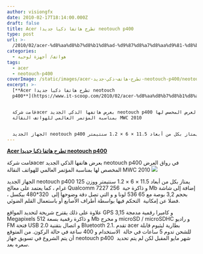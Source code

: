 ```yaml
---
author: visiongfx
date: 2010-02-17T18:14:00.000Z
draft: false
title: Acer تطرح هاتفا ذكيا جديدا neotouch p400
type: post
url: >-
  /2010/02/acer-%d8%aa%d8%b7%d8%b1%d8%ad-%d9%87%d8%a7%d8%aa%d9%81-%d8%b0%d9%83%d9%8a-%d8%ac%d8%af%d9%8a%d8%af-neotouch-p400/
categories:
  - هواتف/ أجهزة لوحية
tags:
  - acer
  - neotouch-p400
coverImage: /static/images/acer-تطرح-هاتف-ذكي-جديد-neotouch-p400/neotouch.jpg
excerpt: >-
  [**Acer تطرح هاتفا ذكيا جديدا neotouch
  p400**](https://www.it-scoop.com/2010/02/acer-%d8%aa%d8%b7%d8%b1%d8%ad-%d9%87%d8%a7%d8%aa%d9%81-%d8%b0%d9%83%d9%8a-%d8%ac%d8%af%d9%8a%d8%af-neotouch-p400/)


  قامت شركةacer بعرض هاتفها الذكي الجديد neotouch p400 في رواق العرض المخصص لها
  بمناسبة المؤتمر العالمي للهواتف النقالة MWC 2010 


  الجهاز الجديد neotouch p400 يمتاز بكل من أبعاد 11.5 × 6 × 1.2 سنتيمتر
---
```

[**Acer تطرح هاتفا ذكيا جديدا neotouch p400**](https://www.it-scoop.com/2010/02/acer-%d8%aa%d8%b7%d8%b1%d8%ad-%d9%87%d8%a7%d8%aa%d9%81-%d8%b0%d9%83%d9%8a-%d8%ac%d8%af%d9%8a%d8%af-neotouch-p400/)

قامت شركةacer بعرض هاتفها الذكي الجديد neotouch p400 في رواق العرض المخصص لها بمناسبة المؤتمر العالمي للهواتف النقالة MWC 2010 ![](/static/images/acer-تطرح-هاتف-ذكي-جديد-neotouch-p400/neotouch.jpg)

الجهاز الجديد neotouch p400 يمتاز بكل من أبعاد 11.5 × 6 × 1.2 سنتيمتر ووزن 125 غرام ، كما يعتمد على معالج Qualcomm 7227 و ذاكرة حية  256 Mb إضافة إلى شاشة بحجم 3,2 بوصة مع 65 536 لونا و و التي تصل دقة وضوحها إلى  320\*480 بيكسل ، فضلا عن إمكانية  التحكم فيها بواسطة أطراف الأصابع أو باستعمال القلم الضوئي.

علاوة على ذلك يقترح شريحة لتحديد المواقع GPS و كاميرا رقمية مدمجة 3,15 Megapixels و ذاكرة رقمية بسعة 512 Mb و مخرج microSD / microSDHC و راديو FM فتحة USB 2.0 و اتصال بتقنية Bluetooth 2.1. تقدم acer بطارية ليثيوم قابلة للشحن تدوم 5 ساعات في حالة  الاستخدام و 400 ساعة في حالة الركون. من المتوقع أن يتم الشروع في تسويق جهاز neotouch p400  شهر مايو المقبل لكن لم يتم تحديد سعره بعد.
